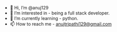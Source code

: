 - 👋 Hi, I’m @anuj129
- 👀 I’m interested in - being a full stack developer.
- 🌱 I’m currently learning - python.
- 📫 How to reach me - anujtripathi129@gmail.com

<!---
anuj129/anuj129 is a ✨ special ✨ repository because its `README.md` (this file) appears on your GitHub profile.
You can click the Preview link to take a look at your changes.
--->
